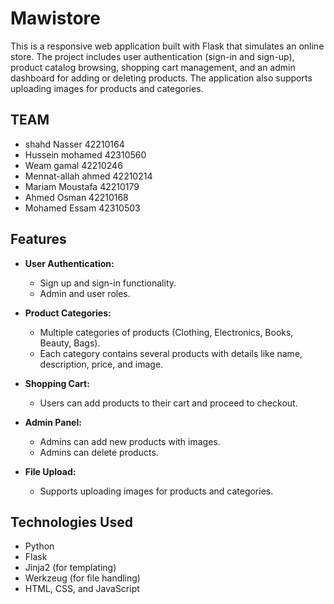 # Mawistore
 

This is a responsive web application built with Flask that simulates an online store. The project includes user authentication (sign-in and sign-up), product catalog browsing, shopping cart management, and an admin dashboard for adding or deleting products. The application also supports uploading images for products and categories.

## TEAM
- shahd Nasser	42210164
- Hussein mohamed	42310560
- Weam gamal	42210246
- Mennat-allah ahmed	42210214
- Mariam Moustafa	42210179
- Ahmed Osman	42210168
- Mohamed Essam	42310503
## Features

- **User Authentication:**
  - Sign up and sign-in functionality.
  - Admin and user roles.
  
- **Product Categories:**
  - Multiple categories of products (Clothing, Electronics, Books, Beauty, Bags).
  - Each category contains several products with details like name, description, price, and image.

- **Shopping Cart:**
  - Users can add products to their cart and proceed to checkout.

- **Admin Panel:**
  - Admins can add new products with images.
  - Admins can delete products.

- **File Upload:**
  - Supports uploading images for products and categories.

## Technologies Used

- Python
- Flask
- Jinja2 (for templating)
- Werkzeug (for file handling)
- HTML, CSS, and JavaScript
